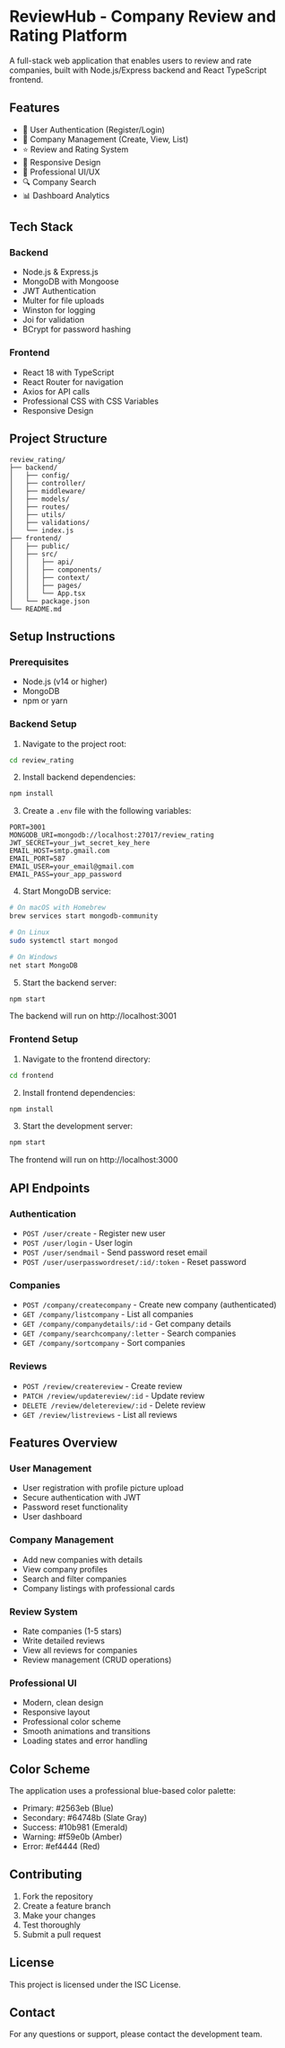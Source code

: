 # ReviewHub - Company Review and Rating Platform

A full-stack web application that enables users to review and rate companies, built with Node.js/Express backend and React TypeScript frontend.

## Features

- 🔐 User Authentication (Register/Login)
- 🏢 Company Management (Create, View, List)
- ⭐ Review and Rating System
- 📱 Responsive Design
- 🎨 Professional UI/UX
- 🔍 Company Search
- 📊 Dashboard Analytics

## Tech Stack

### Backend
- Node.js & Express.js
- MongoDB with Mongoose
- JWT Authentication
- Multer for file uploads
- Winston for logging
- Joi for validation
- BCrypt for password hashing

### Frontend
- React 18 with TypeScript
- React Router for navigation
- Axios for API calls
- Professional CSS with CSS Variables
- Responsive Design

## Project Structure

```
review_rating/
├── backend/
│   ├── config/
│   ├── controller/
│   ├── middleware/
│   ├── models/
│   ├── routes/
│   ├── utils/
│   ├── validations/
│   └── index.js
├── frontend/
│   ├── public/
│   ├── src/
│   │   ├── api/
│   │   ├── components/
│   │   ├── context/
│   │   ├── pages/
│   │   └── App.tsx
│   └── package.json
└── README.md
```

## Setup Instructions

### Prerequisites
- Node.js (v14 or higher)
- MongoDB
- npm or yarn

### Backend Setup

1. Navigate to the project root:
```bash
cd review_rating
```

2. Install backend dependencies:
```bash
npm install
```

3. Create a `.env` file with the following variables:
```env
PORT=3001
MONGODB_URI=mongodb://localhost:27017/review_rating
JWT_SECRET=your_jwt_secret_key_here
EMAIL_HOST=smtp.gmail.com
EMAIL_PORT=587
EMAIL_USER=your_email@gmail.com
EMAIL_PASS=your_app_password
```

4. Start MongoDB service:
```bash
# On macOS with Homebrew
brew services start mongodb-community

# On Linux
sudo systemctl start mongod

# On Windows
net start MongoDB
```

5. Start the backend server:
```bash
npm start
```

The backend will run on http://localhost:3001

### Frontend Setup

1. Navigate to the frontend directory:
```bash
cd frontend
```

2. Install frontend dependencies:
```bash
npm install
```

3. Start the development server:
```bash
npm start
```

The frontend will run on http://localhost:3000

## API Endpoints

### Authentication
- `POST /user/create` - Register new user
- `POST /user/login` - User login
- `POST /user/sendmail` - Send password reset email
- `POST /user/userpasswordreset/:id/:token` - Reset password

### Companies
- `POST /company/createcompany` - Create new company (authenticated)
- `GET /company/listcompany` - List all companies
- `GET /company/companydetails/:id` - Get company details
- `GET /company/searchcompany/:letter` - Search companies
- `GET /company/sortcompany` - Sort companies

### Reviews
- `POST /review/createreview` - Create review
- `PATCH /review/updatereview/:id` - Update review
- `DELETE /review/deletereview/:id` - Delete review
- `GET /review/listreviews` - List all reviews

## Features Overview

### User Management
- User registration with profile picture upload
- Secure authentication with JWT
- Password reset functionality
- User dashboard

### Company Management
- Add new companies with details
- View company profiles
- Search and filter companies
- Company listings with professional cards

### Review System
- Rate companies (1-5 stars)
- Write detailed reviews
- View all reviews for companies
- Review management (CRUD operations)

### Professional UI
- Modern, clean design
- Responsive layout
- Professional color scheme
- Smooth animations and transitions
- Loading states and error handling

## Color Scheme

The application uses a professional blue-based color palette:
- Primary: #2563eb (Blue)
- Secondary: #64748b (Slate Gray)
- Success: #10b981 (Emerald)
- Warning: #f59e0b (Amber)
- Error: #ef4444 (Red)

## Contributing

1. Fork the repository
2. Create a feature branch
3. Make your changes
4. Test thoroughly
5. Submit a pull request

## License

This project is licensed under the ISC License.

## Contact

For any questions or support, please contact the development team.
